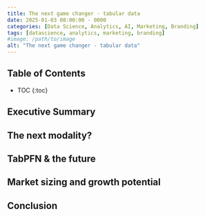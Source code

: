 ```yaml
---
title: The next game changer - tabular data
date: 2025-01-03 08:00:00 - 0000
categories: [Data Science, Analytics, AI, Marketing, Branding]
tags: [datascience, analytics, marketing, branding]
#image: /path/to/image
alt: "The next game changer - tabular data"
---
```


<script src="https://cdnjs.cloudflare.com/ajax/libs/mathjax/2.7.7/MathJax.js?config=TeX-AMS-MML_HTMLorMML" type="text/javascript"></script>

## **Table of Contents**
* TOC
{:toc}


## **Executive Summary**

## **The next modality?**

## **TabPFN & the future**

## **Market sizing and growth potential**

## **Conclusion**
